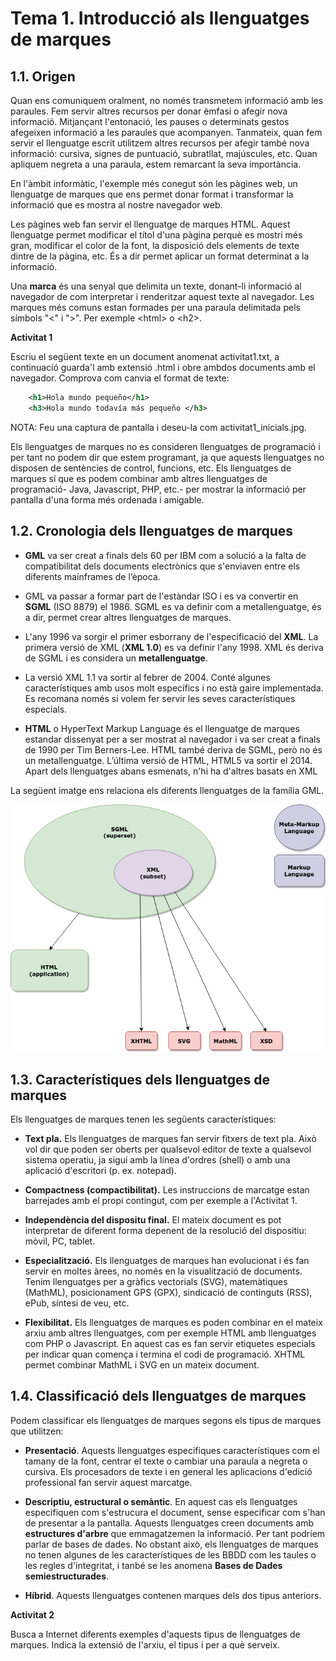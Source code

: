 # Tema 1. Introducció als llenguatges de marques

## 1.1. Origen

Quan ens comuniquem oralment, no només transmetem informació amb les paraules. Fem servir altres recursos per donar èmfasi o afegir nova informació. Mitjançant l'entonació, les pauses o determinats gestos afegeixen informació a les paraules que acompanyen. Tanmateix, quan fem servir el llenguatge escrit utilitzem altres recursos per afegir també nova informació: cursiva, signes de puntuació, subratllat, majúscules, etc. Quan apliquem negreta a una paraula, estem remarcant la seva importància.

En l'àmbit informàtic, l'exemple més conegut són les pàgines web, un llenguatge de marques que ens permet donar format i transformar la informació que es mostra al nostre navegador web.

Les pàgines web fan servir el llenguatge de marques HTML. Aquest llenguatge permet modificar el títol d'una pàgina perquè es mostri més gran, modificar el color de la font, la disposició dels elements de texte dintre de la pàgina, etc. És a dir permet aplicar un format determinat a la informació.

Una **marca** és una senyal que delimita un texte, donant-li informació al navegador de com interpretar i renderitzar aquest texte al navegador. Les marques més comuns estan formades per una paraula delimitada pels símbols "<" i ">". Per exemple &lt;html&gt; o &lt;h2&gt;. 

**Activitat 1** 

Escriu el següent texte en un document anomenat activitat1.txt, a continuació guarda'l amb extensió .html i obre ambdos documents amb el navegador. Comprova com canvia el format de texte:

```xml
    <h1>Hola mundo pequeño</h1>
    <h3>Hola mundo todavía más pequeño </h3>
```

NOTA: Feu una captura de pantalla i deseu-la com activitat1_inicials.jpg.

Els llenguatges de marques no es consideren llenguatges de programació i per tant no podem dir que estem programant, ja que aquests llenguatges no disposen de sentències de control, funcions, etc.
Els llenguatges de marques sí que es podem combinar amb altres llenguatges de programació- Java, Javascript, PHP, etc.- per mostrar la informació per pantalla d'una forma més ordenada i amigable.


## 1.2. Cronologia dels llenguatges de marques

* **GML** va ser creat a finals dels 60 per IBM com a solució a la falta de compatibilitat dels documents electrònics que s'enviaven entre els diferents
mainframes de l’època.

* GML va passar a formar part de l'estàndar ISO i es va convertir en **SGML**
(ISO 8879) el 1986. SGML es va definir com a metallenguatge, és a dir, permet crear altres llenguatges de marques.

* L'any 1996 va sorgir el primer esborrany de l'especificació del **XML**. La primera versió de XML (**XML 1.0**) es va definir l'any 1998. XML és deriva de
SGML i es considera un **metallenguatge**.

* La versió XML 1.1 va sortir al febrer de 2004. Conté algunes característiques amb usos molt específics i no està gaire implementada. Es recomana només
si volem fer servir les seves característiques especials.

* **HTML** o HyperText Markup Language és el llenguatge de marques estandar dissenyat per a ser mostrat al navegador i va ser creat a finals de 1990 per
Tim Berners-Lee. HTML també deriva de SGML, però no és un metallenguatge. L’última versió de HTML, HTML5 va sortir el 2014. Apart dels llenguatges abans esmenats, n'hi ha d'altres basats en XML

La següent imatge ens relaciona els diferents llenguatges de la família GML.


![Llenguatges família GML](/assets/img/sgml-xml-html.drawio.png "Llenguatges família GML")

## 1.3. Característiques dels llenguatges de marques

Els llenguatges de marques tenen les següents característiques:

* **Text pla.** 
Els llenguatges de marques fan servir fitxers de text pla. Això vol dir que poden ser oberts per qualsevol editor de texte a qualsevol sistema operatiu, ja sigui amb la línea d'ordres (shell) o amb una aplicació d'escritori (p. ex. notepad).

* **Compactness (compactibilitat).** 
Les instruccions de marcatge estan barrejades amb el propi contingut, com per exemple a l'Activitat 1.

* **Independència del dispositu final.** 
El mateix document es pot interpretar de diferent forma depenent de la resolució del dispositiu: mòvil, PC, tablet.

* **Especialització.** 
Els llenguatges de marques han evolucionat i és fan servir en moltes àrees, no només en la visualització de documents. Tenim llenguatges per a gràfics vectorials (SVG), matemàtiques (MathML), posicionament GPS (GPX), sindicació de continguts (RSS), ePub, síntesi de veu, etc.

* **Flexibilitat.** Els llenguatges de marques es poden combinar en el mateix arxiu amb altres llenguatges, com per exemple HTML amb llenguatges com PHP o Javascript. En aquest cas es fan servir etiquetes especials per indicar quan comença i termina el codi de programació. XHTML permet combinar MathML i SVG en un mateix document. 

## 1.4. Classificació dels llenguatges de marques

Podem classificar els llenguatges de marques segons els tipus de marques que utilitzen:

* **Presentació**.
Aquests llenguatges especifiques característiques com el tamany de la font, centrar el texte o cambiar una paraula a negreta o cursiva. Els procesadors de texte i en general les aplicacions d'edició professional fan servir aquest marcatge.

* **Descriptiu, estructural o semàntic**.
En aquest cas els llenguatges especifiquen com s'estrucura el document, sense especificar com s'han de presentar a la pantalla. Aquests llenguatges creen documents amb **estructures d'arbre** que emmagatzemen la informació. Per tant podríem parlar de bases de dades. No obstant això, els llenguatges de marques no tenen algunes de les característiques de les BBDD com les taules o les regles d'integritat, i tanbé se les anomena **Bases de Dades semiestructurades**.

* **Híbrid**.
Aquests llenguatges contenen marques dels dos tipus anteriors.

**Activitat 2** 

Busca a Internet diferents exemples d'aquests tipus de llenguatges de marques. Indica la extensió de l'arxiu, el tipus i per a què serveix.